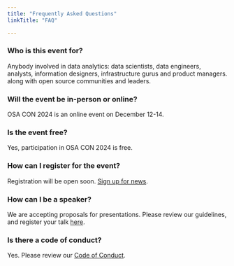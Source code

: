 ```yaml
---
title: "Frequently Asked Questions"
linkTitle: "FAQ"

---
```


### Who is this event for?
Anybody involved in data analytics: data scientists, data engineers, analysts, information designers, infrastructure gurus and product managers.  along with open source communities and leaders.

### Will the event be in-person or online?
OSA CON 2024 is an online event on December 12-14.

### Is the event free?
Yes, participation in OSA CON 2024 is free.

### How can I register for the event?
Registration will be open soon. [Sign up for news](https://softwareguru.typeform.com/to/Z1lyI2x2).

### How can I be a speaker?
We are accepting proposals for presentations. Please review our guidelines, and register your talk [here](https://sessionize.com/osa-con-2024).

### Is there a code of conduct?
Yes. Please review our [Code of Conduct](/coc).
